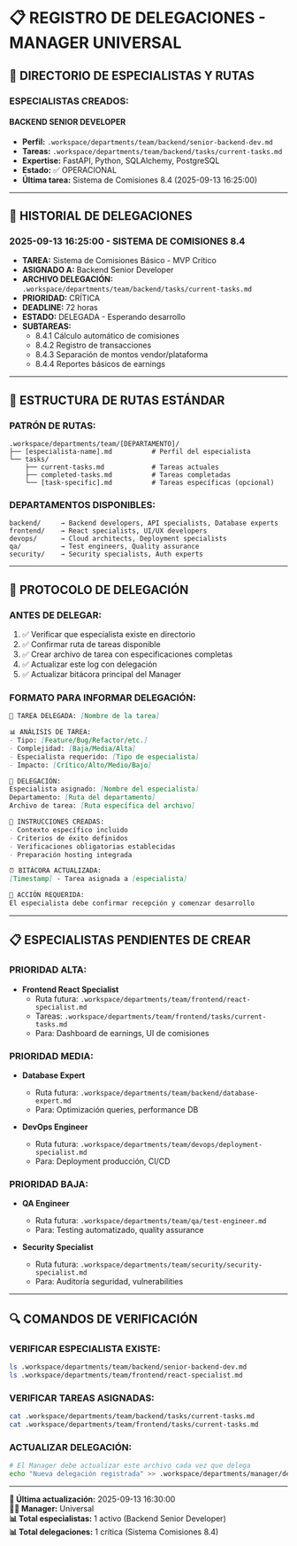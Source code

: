 # 📋 REGISTRO DE DELEGACIONES - MANAGER UNIVERSAL

## 🎯 DIRECTORIO DE ESPECIALISTAS Y RUTAS

### **ESPECIALISTAS CREADOS:**

#### **BACKEND SENIOR DEVELOPER**
- **Perfil:** `.workspace/departments/team/backend/senior-backend-dev.md`
- **Tareas:** `.workspace/departments/team/backend/tasks/current-tasks.md`
- **Expertise:** FastAPI, Python, SQLAlchemy, PostgreSQL
- **Estado:** ✅ OPERACIONAL
- **Última tarea:** Sistema de Comisiones 8.4 (2025-09-13 16:25:00)

---

## 🔄 HISTORIAL DE DELEGACIONES

### **2025-09-13 16:25:00 - SISTEMA DE COMISIONES 8.4**
- **TAREA:** Sistema de Comisiones Básico - MVP Crítico
- **ASIGNADO A:** Backend Senior Developer
- **ARCHIVO DELEGACIÓN:** `.workspace/departments/team/backend/tasks/current-tasks.md`
- **PRIORIDAD:** CRÍTICA
- **DEADLINE:** 72 horas
- **ESTADO:** DELEGADA - Esperando desarrollo
- **SUBTAREAS:**
  - 8.4.1 Cálculo automático de comisiones
  - 8.4.2 Registro de transacciones
  - 8.4.3 Separación de montos vendor/plataforma
  - 8.4.4 Reportes básicos de earnings

---

## 📁 ESTRUCTURA DE RUTAS ESTÁNDAR

### **PATRÓN DE RUTAS:**
```
.workspace/departments/team/[DEPARTAMENTO]/
├── [especialista-name].md          # Perfil del especialista
└── tasks/
    ├── current-tasks.md            # Tareas actuales
    ├── completed-tasks.md          # Tareas completadas
    └── [task-specific].md          # Tareas específicas (opcional)
```

### **DEPARTAMENTOS DISPONIBLES:**
```
backend/     → Backend developers, API specialists, Database experts
frontend/    → React specialists, UI/UX developers
devops/      → Cloud architects, Deployment specialists  
qa/          → Test engineers, Quality assurance
security/    → Security specialists, Auth experts
```

---

## 🚨 PROTOCOLO DE DELEGACIÓN

### **ANTES DE DELEGAR:**
1. ✅ Verificar que especialista existe en directorio
2. ✅ Confirmar ruta de tareas disponible
3. ✅ Crear archivo de tarea con especificaciones completas
4. ✅ Actualizar este log con delegación
5. ✅ Actualizar bitácora principal del Manager

### **FORMATO PARA INFORMAR DELEGACIÓN:**
```markdown
🎯 TAREA DELEGADA: [Nombre de la tarea]

📊 ANÁLISIS DE TAREA:
- Tipo: [Feature/Bug/Refactor/etc.]
- Complejidad: [Baja/Media/Alta]
- Especialista requerido: [Tipo de especialista]
- Impacto: [Crítico/Alto/Medio/Bajo]

👥 DELEGACIÓN:
Especialista asignado: [Nombre del especialista]
Departamento: [Ruta del departamento]
Archivo de tarea: [Ruta específica del archivo]

📝 INSTRUCCIONES CREADAS:
- Contexto específico incluido
- Criterios de éxito definidos  
- Verificaciones obligatorias establecidas
- Preparación hosting integrada

⏰ BITÁCORA ACTUALIZADA:
[Timestamp] - Tarea asignada a [especialista]

🚨 ACCIÓN REQUERIDA:
El especialista debe confirmar recepción y comenzar desarrollo
```

---

## 📋 ESPECIALISTAS PENDIENTES DE CREAR

### **PRIORIDAD ALTA:**
- **Frontend React Specialist**
  - Ruta futura: `.workspace/departments/team/frontend/react-specialist.md`
  - Tareas: `.workspace/departments/team/frontend/tasks/current-tasks.md`
  - Para: Dashboard de earnings, UI de comisiones

### **PRIORIDAD MEDIA:**
- **Database Expert**
  - Ruta futura: `.workspace/departments/team/backend/database-expert.md`
  - Para: Optimización queries, performance DB

- **DevOps Engineer**
  - Ruta futura: `.workspace/departments/team/devops/deployment-specialist.md`
  - Para: Deployment producción, CI/CD

### **PRIORIDAD BAJA:**
- **QA Engineer**
  - Ruta futura: `.workspace/departments/team/qa/test-engineer.md`
  - Para: Testing automatizado, quality assurance

- **Security Specialist**
  - Ruta futura: `.workspace/departments/team/security/security-specialist.md`
  - Para: Auditoría seguridad, vulnerabilities

---

## 🔍 COMANDOS DE VERIFICACIÓN

### **VERIFICAR ESPECIALISTA EXISTE:**
```bash
ls .workspace/departments/team/backend/senior-backend-dev.md
ls .workspace/departments/team/frontend/react-specialist.md
```

### **VERIFICAR TAREAS ASIGNADAS:**
```bash
cat .workspace/departments/team/backend/tasks/current-tasks.md
cat .workspace/departments/team/frontend/tasks/current-tasks.md
```

### **ACTUALIZAR DELEGACIÓN:**
```bash
# El Manager debe actualizar este archivo cada vez que delega
echo "Nueva delegación registrada" >> .workspace/departments/manager/delegation-log.md
```

---

**📅 Última actualización:** 2025-09-13 16:30:00  
**👨‍💼 Manager:** Universal  
**📊 Total especialistas:** 1 activo (Backend Senior Developer)  
**📊 Total delegaciones:** 1 crítica (Sistema Comisiones 8.4)